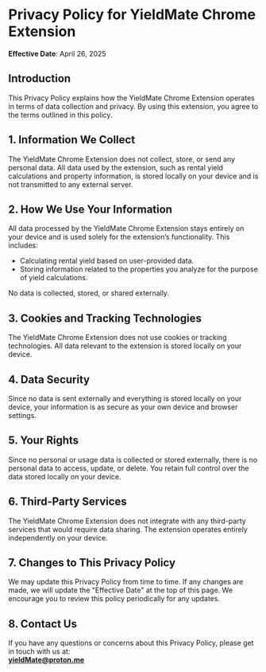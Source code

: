 # Privacy Policy for YieldMate Chrome Extension

**Effective Date**: April 26, 2025

## Introduction

This Privacy Policy explains how the YieldMate Chrome Extension operates in terms of data collection and privacy. By using this extension, you agree to the terms outlined in this policy.

## 1. Information We Collect

The YieldMate Chrome Extension does not collect, store, or send any personal data. All data used by the extension, such as rental yield calculations and property information, is stored locally on your device and is not transmitted to any external server.

## 2. How We Use Your Information

All data processed by the YieldMate Chrome Extension stays entirely on your device and is used solely for the extension’s functionality. This includes:
- Calculating rental yield based on user-provided data.
- Storing information related to the properties you analyze for the purpose of yield calculations.

No data is collected, stored, or shared externally.

## 3. Cookies and Tracking Technologies

The YieldMate Chrome Extension does not use cookies or tracking technologies. All data relevant to the extension is stored locally on your device.

## 4. Data Security

Since no data is sent externally and everything is stored locally on your device, your information is as secure as your own device and browser settings.

## 5. Your Rights

Since no personal or usage data is collected or stored externally, there is no personal data to access, update, or delete. You retain full control over the data stored locally on your device.

## 6. Third-Party Services

The YieldMate Chrome Extension does not integrate with any third-party services that would require data sharing. The extension operates entirely independently on your device.

## 7. Changes to This Privacy Policy

We may update this Privacy Policy from time to time. If any changes are made, we will update the "Effective Date" at the top of this page. We encourage you to review this policy periodically for any updates.

## 8. Contact Us

If you have any questions or concerns about this Privacy Policy, please get in touch with us at:  
**[yieldMate@proton.me](mailto:yieldMate@proton.me)**

